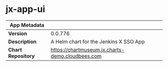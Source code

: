 # jx-app-ui

|App Metadata||
|---|---|
| **Version** | 0.0.776 |
| **Description** | A Helm chart for the Jenkins X SSO App |
| **Chart Repository** | https://chartmuseum.jx.charts-demo.cloudbees.com |
